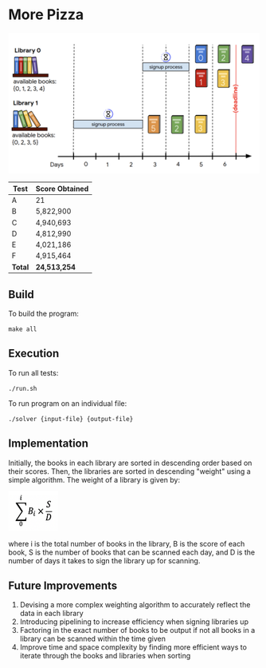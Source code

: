 # More Pizza

![alt text](https://raw.githubusercontent.com/cwlroda/Google-Hash-Code-2020/master/images/Libraries.png "Libraries")

| Test | Score Obtained |
| ---- | ---------- |
| A    | 21         |
| B    | 5,822,900  |
| C    | 4,940,693  |
| D    | 4,812,990  |
| E    | 4,021,186  |
| F    | 4,915,464  |
| **Total** | **24,513,254** |

## Build
To build the program:
```
make all
```

## Execution
To run all tests:
```
./run.sh
```

To run program on an individual file:
```
./solver {input-file} {output-file}
```

## Implementation
Initially, the books in each library are sorted in descending order based on their scores. Then, the libraries are sorted in descending "weight" using a simple algorithm. The weight of a library is given by:
<p align="left">
<img src="https://raw.githubusercontent.com/cwlroda/Google-Hash-Code-2020/master/images/formula.png" width="100" height="80" title="Algorithm">
</p>
where i is the total number of books in the library, B is the score of each book, S is the number of books that can be scanned each day, and D is the number of days it takes to sign the library up for scanning.

## Future Improvements
1. Devising a more complex weighting algorithm to accurately reflect the data in each library
2. Introducing pipelining to increase efficiency when signing libraries up
3. Factoring in the exact number of books to be output if not all books in a library can be scanned within the time given
4. Improve time and space complexity by finding more efficient ways to iterate through the books and libraries when sorting
